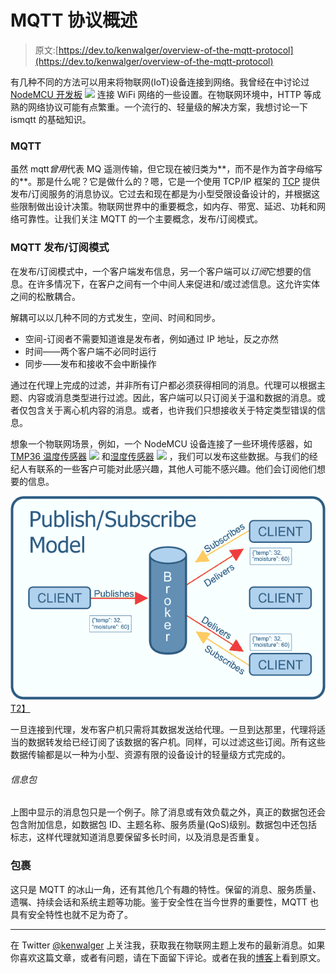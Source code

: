# MQTT 协议概述

> 原文:[https://dev.to/kenwalger/overview-of-the-mqtt-protocol](https://dev.to/kenwalger/overview-of-the-mqtt-protocol)

有几种不同的方法可以用来将物联网(IoT)设备连接到网络。我曾经在中讨论过 [NodeMCU 开发板](https://www.amazon.com/gp/product/B01N0B48NI/ref=as_li_tl?ie=UTF8&camp=1789&creative=9325&creativeASIN=B01N0B48NI&linkCode=as2&tag=kenwalgersite-20&linkId=0046d38f856ec3e7daa13be68ab68b3b) [![](img/b6e425cf78b32ba03fff0fa67ae66022.png)](//ir-na.amazon-adsystem.com/e/ir?t=kenwalgersite-20&l=am2&o=1&a=B01N0B48NI) 连接 WiFi 网络的一些设置。在物联网环境中，HTTP 等成熟的网络协议可能有点繁重。一个流行的、轻量级的解决方案，我想讨论一下 ismqtt 的基础知识。

### MQTT

虽然 mqtt*曾用*代表 MQ 遥测传输，但它现在被归类为**，而不是作为首字母缩写的**。那是什么呢？它是做什么的？嗯，它是一个使用 TCP/IP 框架的 [TCP](https://en.wikipedia.org/wiki/Transmission_Control_Protocol) 提供发布/订阅服务的消息协议。它过去和现在都是为小型受限设备设计的，并根据这些限制做出设计决策。物联网世界中的重要概念，如内存、带宽、延迟、功耗和网络可靠性。让我们关注 MQTT 的一个主要概念，发布/订阅模式。

### MQTT 发布/订阅模式

在发布/订阅模式中，一个客户端发布信息，另一个客户端可以*订阅*它想要的信息。在许多情况下，在客户之间有一个中间人来促进和/或过滤信息。这允许实体之间的松散耦合。

解耦可以以几种不同的方式发生，空间、时间和同步。

*   空间-订阅者不需要知道谁是发布者，例如通过 IP 地址，反之亦然
*   时间——两个客户端不必同时运行
*   同步——发布和接收不会中断操作

通过在代理上完成的过滤，并非所有订户都必须获得相同的消息。代理可以根据主题、内容或消息类型进行过滤。因此，客户端可以只订阅关于温和数据的消息。或者仅包含关于离心机内容的消息。或者，也许我们只想接收关于特定类型错误的信息。

想象一个物联网场景，例如，一个 NodeMCU 设备连接了一些环境传感器，如 [TMP36 温度传感器](https://www.amazon.com/gp/product/B00JYQAIBM/ref=as_li_tl?ie=UTF8&camp=1789&creative=9325&creativeASIN=B00JYQAIBM&linkCode=as2&tag=kenwalgersite-20&linkId=8821b4ca99905bdc27b91f31a6cf6025) [![](img/9aed9817baa7f6648aa1f35768d80390.png)](//ir-na.amazon-adsystem.com/e/ir?t=kenwalgersite-20&l=am2&o=1&a=B00JYQAIBM) 和[湿度传感器](https://www.amazon.com/gp/product/B00AFCNR3U/ref=as_li_tl?ie=UTF8&camp=1789&creative=9325&creativeASIN=B00AFCNR3U&linkCode=as2&tag=kenwalgersite-20&linkId=6ec157d39e27d84ac9e6ede2c459c641) [![](img/b1ec9f1c8a742a58cb5d31c178c503dc.png)](//ir-na.amazon-adsystem.com/e/ir?t=kenwalgersite-20&l=am2&o=1&a=B00AFCNR3U) ，我们可以发布这些数据。与我们的经纪人有联系的一些客户可能对此感兴趣，其他人可能不感兴趣。他们会订阅他们想要的信息。

[![MQTT Publish-Subscribe Model](img/d407828e927627b20078691dc84ca922.png)T2】](https://www.kenwalger.com/blog/wp-content/uploads/2017/05/pub-sub-model.png)

一旦连接到代理，发布客户机只需将其数据发送给代理。一旦到达那里，代理将适当的数据转发给已经订阅了该数据的客户机。同样，可以过滤这些订阅。所有这些数据传输都是以一种为小型、资源有限的设备设计的轻量级方式完成的。

###### 信息包

上图中显示的消息包只是一个例子。除了消息或有效负载之外，真正的数据包还会包含附加信息，如数据包 ID、主题名称、服务质量(QoS)级别。数据包中还包括标志，这样代理就知道消息要保留多长时间，以及消息是否重复。

### 包裹

这只是 MQTT 的冰山一角，还有其他几个有趣的特性。保留的消息、服务质量、遗嘱、持续会话和系统主题等功能。鉴于安全性在当今世界的重要性，MQTT 也具有安全特性也就不足为奇了。

* * *

在 Twitter [@kenwalger](https://www.twitter.com/kenwalger) 上关注我，获取我在物联网主题上发布的最新消息。如果你喜欢这篇文章，或者有问题，请在下面留下评论。或者在我的[博客](https://www.kenwalger.com/blog)上看到原文。